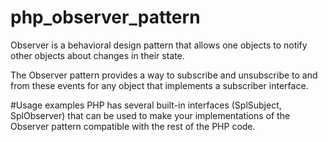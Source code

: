 # php_observer_pattern
Observer is a behavioral design pattern that allows one objects to notify other objects about changes in their state.

The Observer pattern provides a way to subscribe and unsubscribe to and from these events for any object that implements a subscriber interface.

#Usage examples
PHP has several built-in interfaces (SplSubject, SplObserver) that can be used to make your implementations of the Observer pattern compatible with the rest of the PHP code.
